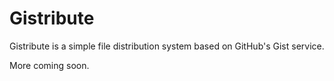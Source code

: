 # Gistribute

Gistribute is a simple file distribution system based on GitHub's Gist service.

More coming soon.
